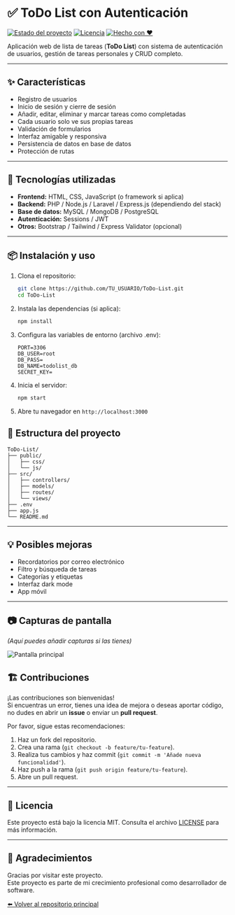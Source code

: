 # ✅ ToDo List con Autenticación

[![Estado del proyecto](https://img.shields.io/badge/Estado-En%20desarrollo-yellow)](https://github.com/TU_USUARIO/ToDo-List)
[![Licencia](https://img.shields.io/badge/Licencia-MIT-blue)](LICENSE)
[![Hecho con ❤️](https://img.shields.io/badge/Made%20with-%E2%9D%A4-red)](#)

Aplicación web de lista de tareas (**ToDo List**) con sistema de autenticación de usuarios, gestión de tareas personales y CRUD completo.

---

## ✨ Características

- Registro de usuarios
- Inicio de sesión y cierre de sesión
- Añadir, editar, eliminar y marcar tareas como completadas
- Cada usuario solo ve sus propias tareas
- Validación de formularios
- Interfaz amigable y responsiva
- Persistencia de datos en base de datos
- Protección de rutas

---

## 🚀 Tecnologías utilizadas

- **Frontend:** HTML, CSS, JavaScript (o framework si aplica)
- **Backend:** PHP / Node.js / Laravel / Express.js (dependiendo del stack)
- **Base de datos:** MySQL / MongoDB / PostgreSQL
- **Autenticación:** Sessions / JWT
- **Otros:** Bootstrap / Tailwind / Express Validator (opcional)

---

## 📦 Instalación y uso

1. Clona el repositorio:

   ```bash
   git clone https://github.com/TU_USUARIO/ToDo-List.git
   cd ToDo-List
   ```

2. Instala las dependencias (si aplica):

   ```bash
   npm install
   ```

3. Configura las variables de entorno (archivo .env):

   ```env
   PORT=3306
   DB_USER=root
   DB_PASS=
   DB_NAME=todolist_db
   SECRET_KEY=
   ```

4. Inicia el servidor:

   ```bash
   npm start
   ```

5. Abre tu navegador en `http://localhost:3000`

## 📝 Estructura del proyecto

``` arduino
ToDo-List/
├── public/
│   ├── css/
│   └── js/
├── src/
│   ├── controllers/
│   ├── models/
│   ├── routes/
│   └── views/
├── .env
├── app.js
└── README.md
```

---

## 💡 Posibles mejoras

- Recordatorios por correo electrónico
- Filtro y búsqueda de tareas
- Categorías y etiquetas
- Interfaz dark mode
- App móvil

---

## 📷 Capturas de pantalla

*(Aquí puedes añadir capturas si las tienes)*

![Pantalla principal](./screenshots/home.png)


## 🏗️ Contribuciones

¡Las contribuciones son bienvenidas!  
Si encuentras un error, tienes una idea de mejora o deseas aportar código, no dudes en abrir un **issue** o enviar un **pull request**.

Por favor, sigue estas recomendaciones:

1. Haz un fork del repositorio.
2. Crea una rama (`git checkout -b feature/tu-feature`).
3. Realiza tus cambios y haz commit (`git commit -m 'Añade nueva funcionalidad'`).
4. Haz push a la rama (`git push origin feature/tu-feature`).
5. Abre un pull request.

---

## 📄 Licencia

Este proyecto está bajo la licencia MIT. Consulta el archivo [LICENSE](LICENSE) para más información.

---

## 🙌 Agradecimientos

Gracias por visitar este proyecto.  
Este proyecto es parte de mi crecimiento profesional como desarrollador de software.

[⬅️ Volver al repositorio principal](../README.md)
